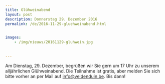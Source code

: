 ```yaml
---
title: Glühweinabend
layout: post
description: Donnerstag 29. Dezember 2016
permalink: /de/2016-11-29-gluehweinabend.html

    
images: 
    - /img/nieuws/20161129-gluhwein.jpg
    
    
---
```


Am Dienstag, 29. Dezember, begrüßen wir Sie gern um 17 Uhr zu unserem alljährlichen Glühweinabend. Die Teilnahme ist gratis, aber melden Sie sich bitte vorher an per Mail auf info@veldenduin.be. Bis dann!




